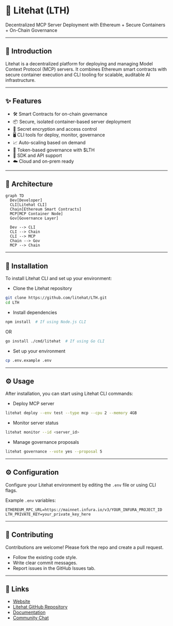# 🧠 Litehat (LTH)

Decentralized MCP Server Deployment with Ethereum + Secure Containers + On-Chain Governance

---

## 📘 Introduction

Litehat is a decentralized platform for deploying and managing Model Context Protocol (MCP) servers. It combines Ethereum smart contracts with secure container execution and CLI tooling for scalable, auditable AI infrastructure.

---

## ✨ Features

- 🛠 Smart Contracts for on-chain governance  
- 📦 Secure, isolated container-based server deployment  
- 🔐 Secret encryption and access control  
- 🖥 CLI tools for deploy, monitor, governance  
- 📈 Auto-scaling based on demand  
- 🔗 Token-based governance with $LTH  
- 🔌 SDK and API support  
- ☁️ Cloud and on-prem ready  

---

## 📐 Architecture
```mermaid
graph TD
  Dev[Developer]
  CLI[Litehat CLI]
  Chain[Ethereum Smart Contracts]
  MCP[MCP Container Node]
  Gov[Governance Layer]

  Dev --> CLI
  CLI --> Chain
  CLI --> MCP
  Chain --> Gov
  MCP --> Chain
```

---

## 🚀 Installation

To install Litehat CLI and set up your environment:

- Clone the Litehat repository
```bash
git clone https://github.com/litehat/LTH.git
cd LTH
```
- Install dependencies
```bash
npm install  # If using Node.js CLI
```
OR
```bash
go install ./cmd/litehat  # If using Go CLI
```
- Set up your environment
```bash
cp .env.example .env
```

---

## ⚙️ Usage
After installation, you can start using Litehat CLI commands:
- Deploy MCP server
```bash
litehat deploy --env test --type mcp --cpu 2 --memory 4GB
```
- Monitor server status
```bash
litehat monitor --id <server_id>
```
- Manage governance proposals
```bash
litehat governance --vote yes --proposal 5
```

---

## ⚙️ Configuration

Configure your Litehat environment by editing the `.env` file or using CLI flags.

Example `.env` variables:

```env
ETHEREUM_RPC_URL=https://mainnet.infura.io/v3/YOUR_INFURA_PROJECT_ID
LTH_PRIVATE_KEY=your_private_key_here
```

---

## 🤝 Contributing

Contributions are welcome! Please fork the repo and create a pull request.

- Follow the existing code style.
- Write clear commit messages.
- Report issues in the GitHub Issues tab.

---

## 🔗 Links
- [Website](https://litehat.ai)
- [Litehat GitHub Repository](https://github.com/litehatfndn/litehat)
- [Documentation](https://docs.litehat.ai)
- [Community Chat](https://t.me/litehat)
